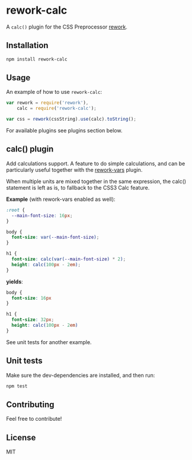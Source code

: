 rework-calc
===================

A `calc()` plugin for the CSS Preprocessor [rework](https://github.com/visionmedia/rework).

## Installation

```bash
npm install rework-calc
```

## Usage

An example of how to use `rework-calc`:

```javascript
var rework = require('rework'),
    calc = require('rework-calc');

var css = rework(cssString).use(calc).toString();
```

For available plugins see plugins section below.

## calc() plugin

Add calculations support. A feature to do simple calculations, and can be
particularly useful together with the [rework-vars](https://npmjs.org/package/rework-vars) plugin.

When multiple units are mixed together in the same expression, the calc() statement
is left as is, to fallback to the CSS3 Calc feature.

**Example** (with rework-vars enabled as well):

```css
:root {
  --main-font-size: 16px;
}

body {
  font-size: var(--main-font-size);
}

h1 {
  font-size: calc(var(--main-font-size) * 2);
  height: calc(100px - 2em);
}
```

**yields**:

```css
body {
  font-size: 16px
}

h1 {
  font-size: 32px;
  height: calc(100px - 2em)
}
```

See unit tests for another example.

## Unit tests

Make sure the dev-dependencies are installed, and then run:

```bash
npm test
```

## Contributing

Feel free to contribute!

## License

MIT
